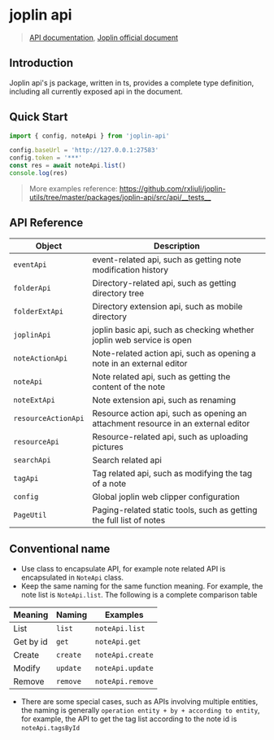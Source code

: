 # joplin api

> [API documentation](https://joplin-utils.rxliuli.com/api/joplin-api/), [Joplin official document](https://joplinapp.org/api/references/rest_api/)

## Introduction

Joplin api's js package, written in ts, provides a complete type definition, including all currently exposed api in the
document.

## Quick Start

```ts
import { config, noteApi } from 'joplin-api'

config.baseUrl = 'http://127.0.0.1:27583'
config.token = '***'
const res = await noteApi.list()
console.log(res)
```

> More examples reference: <https://github.com/rxliuli/joplin-utils/tree/master/packages/joplin-api/src/api/__tests__>

## API Reference

| Object              | Description                                                                       |
| ------------------- | --------------------------------------------------------------------------------- |
| `eventApi`          | event-related api, such as getting note modification history                      |
| `folderApi`         | Directory-related api, such as getting directory tree                             |
| `folderExtApi`      | Directory extension api, such as mobile directory                                 |
| `joplinApi`         | joplin basic api, such as checking whether joplin web service is open             |
| `noteActionApi`     | Note-related action api, such as opening a note in an external editor             |
| `noteApi`           | Note related api, such as getting the content of the note                         |
| `noteExtApi`        | Note extension api, such as renaming                                              |
| `resourceActionApi` | Resource action api, such as opening an attachment resource in an external editor |
| `resourceApi`       | Resource-related api, such as uploading pictures                                  |
| `searchApi`         | Search related api                                                                |
| `tagApi`            | Tag related api, such as modifying the tag of a note                              |
| `config`            | Global joplin web clipper configuration                                           |
| `PageUtil`          | Paging-related static tools, such as getting the full list of notes               |

## Conventional name

- Use class to encapsulate API, for example note related API is encapsulated in `NoteApi` class.
- Keep the same naming for the same function meaning. For example, the note list is `NoteApi.list`. The following is a
  complete comparison table

| Meaning   | Naming   | Examples         |
| --------- | -------- | ---------------- |
| List      | `list`   | `noteApi.list`   |
| Get by id | `get`    | `noteApi.get`    |
| Create    | `create` | `noteApi.create` |
| Modify    | `update` | `noteApi.update` |
| Remove    | `remove` | `noteApi.remove` |

- There are some special cases, such as APIs involving multiple entities, the naming is
  generally `operation entity + by + according to entity`, for example, the API to get the tag list according to the
  note id is `noteApi.tagsById`
